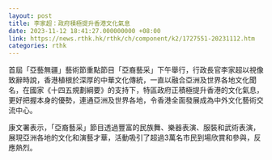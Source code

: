 ```yaml
---
layout: post
title: 李家超：政府積極提升香港文化氣息
date: 2023-11-12 18:41:27.000000000 +08:00
link: https://news.rthk.hk/rthk/ch/component/k2/1727551-20231112.htm
categories: rthk
---
```


首屆「亞藝無疆」藝術節重點節目「亞裔藝采」下午舉行，行政長官李家超以視像致辭時說，香港植根於深厚的中華文化傳統，一直以融合亞洲及世界各地文化聞名，在國家《十四五規劃綱要》的支持下，特區政府正積極提升香港的文化氣息，更好把握本身的優勢，連通亞洲及世界各地，令香港全面發展成為中外文化藝術交流中心。

康文署表示，「亞裔藝采」節目透過豐富的民族舞、樂器表演、服裝和武術表演，展現亞洲各地的文化和演藝才華，活動吸引了超過3萬名市民到場欣賞和參與，反應熱烈。
